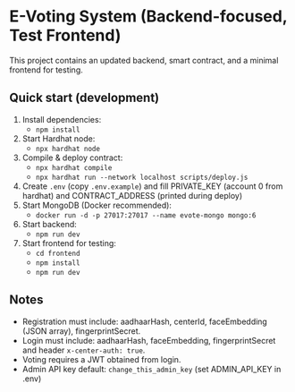 # E-Voting System (Backend-focused, Test Frontend)

This project contains an updated backend, smart contract, and a minimal frontend for testing.

## Quick start (development)

1. Install dependencies:
   - `npm install`
2. Start Hardhat node:
   - `npx hardhat node`
3. Compile & deploy contract:
   - `npx hardhat compile`
   - `npx hardhat run --network localhost scripts/deploy.js`
4. Create `.env` (copy `.env.example`) and fill PRIVATE_KEY (account 0 from hardhat) and CONTRACT_ADDRESS (printed during deploy)
5. Start MongoDB (Docker recommended):
   - `docker run -d -p 27017:27017 --name evote-mongo mongo:6`
6. Start backend:
   - `npm run dev`
7. Start frontend for testing:
   - `cd frontend`
   - `npm install`
   - `npm run dev`

## Notes
- Registration must include: aadhaarHash, centerId, faceEmbedding (JSON array), fingerprintSecret.
- Login must include: aadhaarHash, faceEmbedding, fingerprintSecret and header `x-center-auth: true`.
- Voting requires a JWT obtained from login.
- Admin API key default: `change_this_admin_key` (set ADMIN_API_KEY in .env)
